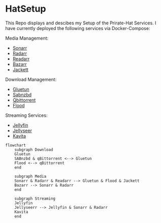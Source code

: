 # HatSetup

This Repo displays and descibes my Setup of the Prirate-Hat Services.
I have currently deployed the following services via Docker-Compose:

Media Management:
- [Sonarr](media/sonarr.md)
- [Radarr](media/radarr.md)
- [Readarr](media/readarr.md)
- [Bazarr](media/bazarr.md)
- [Jackett](media/jackett.md)

Download Management:
- [Gluetun](download/gluetun.md)
- [Sabnzbd](download/sabnzbd.md)
- [Qbittorrent](download/qbittorrent.md#qbittorrent)
- [Flood](download/qbittorrent.md#flood)

Streaming Services:
- [Jellyfin](streaming/jellyfin.md)
- [Jellyseer](streaming/jellyseer.md)
- [Kavita](streaming/kavita.md)

```mermaid
flowchart
    subgraph Download
    Gluetun
    SABnzbd & qBittorrent <--> Gluetun
    Flood <--> qBittorrent
    end

    subgraph Media
    Sonarr & Radarr & Readarr --> Gluetun & Flood & Jackett
    Bazarr --> Sonarr & Radarr
    end

    subgraph Streaming
    Jellyfin
    Jellyseerr --> Jellyfin & Sonarr & Radarr
    Kavita
    end
```